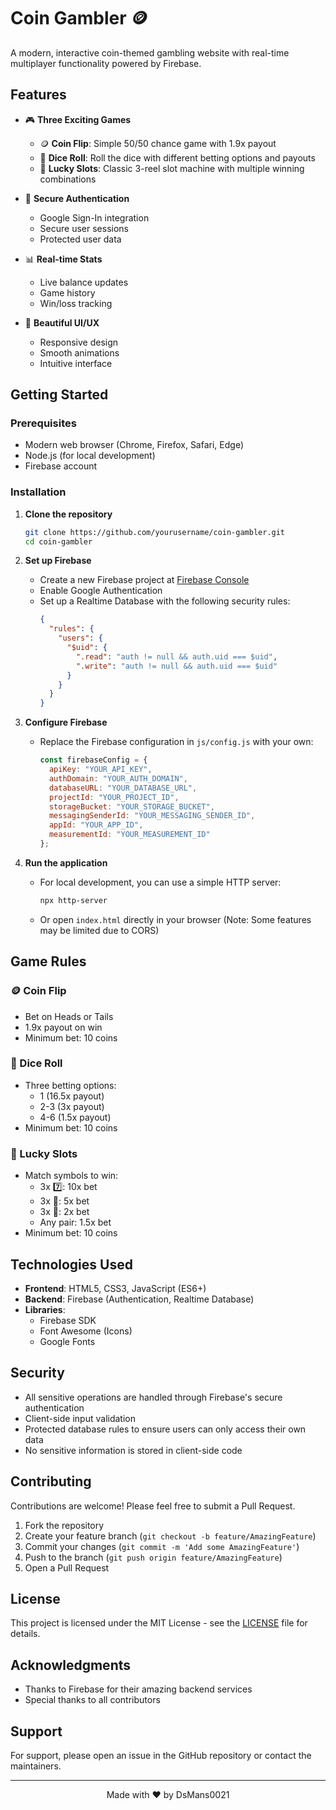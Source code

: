 # Coin Gambler 🪙

A modern, interactive coin-themed gambling website with real-time multiplayer functionality powered by Firebase.

## Features

- 🎮 **Three Exciting Games**
  - 🪙 **Coin Flip**: Simple 50/50 chance game with 1.9x payout
  - 🎲 **Dice Roll**: Roll the dice with different betting options and payouts
  - 🎰 **Lucky Slots**: Classic 3-reel slot machine with multiple winning combinations

- 🔐 **Secure Authentication**
  - Google Sign-In integration
  - Secure user sessions
  - Protected user data

- 📊 **Real-time Stats**
  - Live balance updates
  - Game history
  - Win/loss tracking

- 🎨 **Beautiful UI/UX**
  - Responsive design
  - Smooth animations
  - Intuitive interface

## Getting Started

### Prerequisites

- Modern web browser (Chrome, Firefox, Safari, Edge)
- Node.js (for local development)
- Firebase account

### Installation

1. **Clone the repository**
   ```bash
   git clone https://github.com/yourusername/coin-gambler.git
   cd coin-gambler
   ```

2. **Set up Firebase**
   - Create a new Firebase project at [Firebase Console](https://console.firebase.google.com/)
   - Enable Google Authentication
   - Set up a Realtime Database with the following security rules:
     ```json
     {
       "rules": {
         "users": {
           "$uid": {
             ".read": "auth != null && auth.uid === $uid",
             ".write": "auth != null && auth.uid === $uid"
           }
         }
       }
     }
     ```

3. **Configure Firebase**
   - Replace the Firebase configuration in `js/config.js` with your own:
     ```javascript
     const firebaseConfig = {
       apiKey: "YOUR_API_KEY",
       authDomain: "YOUR_AUTH_DOMAIN",
       databaseURL: "YOUR_DATABASE_URL",
       projectId: "YOUR_PROJECT_ID",
       storageBucket: "YOUR_STORAGE_BUCKET",
       messagingSenderId: "YOUR_MESSAGING_SENDER_ID",
       appId: "YOUR_APP_ID",
       measurementId: "YOUR_MEASUREMENT_ID"
     };
     ```

4. **Run the application**
   - For local development, you can use a simple HTTP server:
     ```bash
     npx http-server
     ```
   - Or open `index.html` directly in your browser (Note: Some features may be limited due to CORS)

## Game Rules

### 🪙 Coin Flip
- Bet on Heads or Tails
- 1.9x payout on win
- Minimum bet: 10 coins

### 🎲 Dice Roll
- Three betting options:
  - 1 (16.5x payout)
  - 2-3 (3x payout)
  - 4-6 (1.5x payout)
- Minimum bet: 10 coins

### 🎰 Lucky Slots
- Match symbols to win:
  - 3x 7️⃣: 10x bet
  - 3x 🔔: 5x bet
  - 3x 🍒: 2x bet
  - Any pair: 1.5x bet
- Minimum bet: 10 coins

## Technologies Used

- **Frontend**: HTML5, CSS3, JavaScript (ES6+)
- **Backend**: Firebase (Authentication, Realtime Database)
- **Libraries**:
  - Firebase SDK
  - Font Awesome (Icons)
  - Google Fonts

## Security

- All sensitive operations are handled through Firebase's secure authentication
- Client-side input validation
- Protected database rules to ensure users can only access their own data
- No sensitive information is stored in client-side code

## Contributing

Contributions are welcome! Please feel free to submit a Pull Request.

1. Fork the repository
2. Create your feature branch (`git checkout -b feature/AmazingFeature`)
3. Commit your changes (`git commit -m 'Add some AmazingFeature'`)
4. Push to the branch (`git push origin feature/AmazingFeature`)
5. Open a Pull Request

## License

This project is licensed under the MIT License - see the [LICENSE](LICENSE) file for details.

## Acknowledgments

- Thanks to Firebase for their amazing backend services
- Special thanks to all contributors

## Support

For support, please open an issue in the GitHub repository or contact the maintainers.

---

<div align="center">
  Made with ❤️ by DsMans0021
</div>
